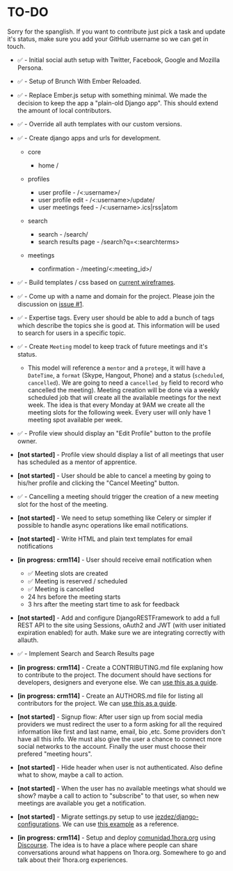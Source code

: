 # TO-DO

Sorry for the spanglish. If you want to contribute just pick a task and update it's status, make sure you add your GitHub username so we can get in touch.


- :white_check_mark: - Initial social auth setup with Twitter, Facebook, Google and Mozilla Persona.

- :white_check_mark: - Setup of Brunch With Ember Reloaded.

- :white_check_mark: - Replace Ember.js setup with something minimal. We made the decision to keep the app a "plain-old Django app". This should extend the amount of local contributors.

- :white_check_mark: - Override all auth templates with our custom versions.

- :white_check_mark: - Create django apps and urls for development.

    - core
        - home /

    - profiles
        - user profile - /<:username>/
        - user profile edit - /<:username>/update/
        - user meetings feed - /<:username>.ics|rss|atom

    - search
        - search - /search/
        - search results page - /search?q=<:searchterms>

    - meetings
        - confirmation - /meeting/<:meeting_id>/


- :white_check_mark: - Build templates / css based on [current wireframes](https://github.com/SoPR/horas/tree/design).

- :white_check_mark: - Come up with a name and domain for the project. Please join the discussion on [issue #1](https://github.com/SoPR/horas/issues/1).

- :white_check_mark: - Expertise tags. Every user should be able to add a bunch of tags which describe the topics she is good at. This information will be used to search for users in a specific topic.

- :white_check_mark: - Create `Meeting` model to keep track of future meetings and it's status.
    - This model will reference a `mentor` and a `protege`, it will have a `DateTime`, a `format` (Skype, Hangout, Phone) and a status (`scheduled`, `cancelled`). We are going to need a `cancelled_by` field to record who cancelled the meeting). Meeting creation will be done via a weekly scheduled job that will create all the available meetings for the next week. The idea is that every Monday at 9AM we create all the meeting slots for the following week. Every user will only have 1 meeting spot available per week.

- :white_check_mark: - Profile view should display an "Edit Profile" button to the profile owner.

- **[not started]** - Profile view should display a list of all meetings that user has scheduled as a mentor of apprentice.

- **[not started]** - User should be able to cancel a meeting by going to his/her profile and clicking the "Cancel Meeting" button.

- :white_check_mark: - Cancelling a meeting should trigger the creation of a new meeting slot for the host of the meeting.

- **[not started]** - We need to setup something like Celery or simpler if possible to handle async operations like email notifications.

- **[not started]** - Write HTML and plain text templates for email notifications

- **[in progress: crm114]** - User should receive email notification when
    - :white_check_mark: Meeting slots are created
    - :white_check_mark: Meeting is reserved / scheduled
    - :white_check_mark: Meeting is cancelled
    - 24 hrs before the meeting starts
    - 3 hrs after the meeting start time to ask for feedback

- **[not started]** - Add and configure DjangoRESTFramework to add a full REST API to the site using Sessions, oAuth2 and JWT (with user initiated expiration enabled) for auth. Make sure we are integrating correctly with allauth.

- :white_check_mark: - Implement Search and Search Results page

- **[in progress: crm114]** - Create a CONTRIBUTING.md file explaning how to contribute to the project. The document should have sections for developers, designers and everyone else. We can [use this as a guide](https://github.com/TryGhost/Ghost/blob/master/CONTRIBUTING.md).

- **[in progress: crm114]** - Create an AUTHORS.md file for listing all contributors for the project. We can [use this as a guide](https://github.com/kennethreitz/requests/blob/master/AUTHORS.rst).

- **[not started]** - Signup flow: After user sign up from social media providers we must redirect the user to a form asking for all the required information like first and last name, email, bio ,etc. Some providers don't have all this info. We must also give the user a chance to connect more social networks to the account. Finally the user must choose their prefered "meeting hours".

- **[not started]** - Hide header when user is not authenticated. Also define what to show, maybe a call to action.

- **[not started]** - When the user has no available meetings what should we show? maybe a call to action to "subscribe" to that user, so when new meetings are available you get a notification.

- **[not started]** - Migrate settings.py setup to use [jezdez/django-configurations](https://github.com/jezdez/django-configurations/). We can use [this example](https://gist.github.com/jpadilla/864f53b67efaf1c1dd1c) as a reference.

- **[in progress: crm114]** - Setup and deploy [comunidad.1hora.org](http://comunidad.1hora.org) using [Discourse](http://www.discourse.org/). The idea is to have a place where people can share conversations around what happens on 1hora.org. Somewhere to go and talk about their 1hora.org experiences. 
